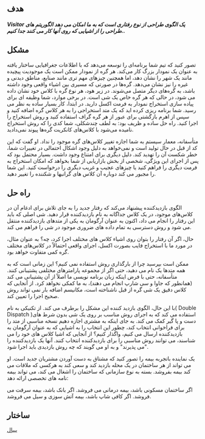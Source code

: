 ## هدف

##### Visitor یک الگوی طراحی از نوع رفتاری است که به ما امکان می دهد الگوریتم های طراحی را از اشیایی که روی آنها کار می کنند جدا کنیم..


## مشکل

تصور کنید که تیم شما برنامه‌ای را توسعه می‌دهد که با اطلاعات جغرافیایی ساختار یافته به عنوان یک نمودار بزرگ کار می‌کند. هر گره از نمودار ممکن است یک موجودیت پیچیده مانند یک شهر را نشان دهد، اما همچنین چیزهای مهم تری مانند صنایع، مناطق دیدنی و غیره را نیز نشان می‌دهد. گره‌ها در صورتی که مسیری بین اشیاء واقعی وجود داشته باشد، به گره‌های دیگر متصل می‌شوند. در زیر هود، هر نوع گره با کلاس خود نشان داده می شود، در حالی که هر گره خاص یک شی است.
در برخی موارد، شما وظیفه ای برای پیاده سازی استخراج نمودار به فرمت اکسل دارید. در ابتدا، کار بسیار ساده به نظر می رسید. شما برنامه ریزی کرده اید که یک متد استخراجی را به هر کلاس گره اضافه کنید و سپس از اهرم بازگشتی برای عبور از هر گره گراف استفاده کنید و روش استخراج را اجرا کنید. راه حل ساده و ظریف بود: به لطف چندشکلی، شما کدی را که روش استخراج نامیده می‌شود با کلاس‌های کانکریت گره‌ها پیوند نمی‌دادید.

متأسفانه، معمار سیستم به شما اجازه تغییر کلاس‌های گره موجود را نداد. او گفت که این کد از قبل در حال تولید است و نمی‌خواهد به دلیل وجود اشکال احتمالی در تغییرات شما، خطر شکست آن را تهدید کند.
دلیل دیگری برای امتناع وجود داشت. بسیار محتمل بود که پس از اجرای این ویژگی، شخصی از بخش بازاریابی از شما بخواهد که امکان استخراج به فرمت دیگری را فراهم کنید یا چیزهای عجیب و غریب دیگری را درخواست کنید. این شما را مجبور می کند دوباره آن کلاس های گرانبها و شکننده را تغییر دهید.


## راه حل

الگوی بازدیدکننده پیشنهاد می‌کند که رفتار جدید را به جای تلاش برای ادغام آن در کلاس‌های موجود، در یک کلاس جداگانه به نام بازدیدکننده قرار دهید. شی اصلی که باید این رفتار را انجام می داد، اکنون به عنوان آرگومان به یکی از متدهای بازدیدکننده منتقل می شود و روش دسترسی به تمام داده های ضروری موجود در شی را فراهم می کند.

حال، اگر آن رفتار را بتوان روی اشیاء کلاس های مختلف اجرا کرد، چه؟ به عنوان مثال، در مورد ما با استخراج فایب بصورت اکسل، اجرای واقعی احتمالاً در کلاس‌های مختلف گره کمی متفاوت خواهد بود.

ممکن است بپرسید چرا از بارگذاری روش استفاده نمی کنیم؟ این زمانی است که به همه متدها یک نام می دهید، حتی اگر از مجموعه پارامترهای مختلفی پشتیبانی کنند. متأسفانه، حتی با فرض اینکه زبان برنامه نویسی ما اصلاً از آن پشتیبانی می کند (همانطور که جاوا و سی شارپ انجام می دهند)، به ما کمکی نخواهد کرد. از آنجایی که کلاس دقیق یک شی گره از قبل ناشناخته است، مکانیسم اضافه بار نمی تواند روش صحیح اجرا را تعیین کند.

با این حال، الگوی بازدید کننده این مشکل را برطرف می کند. از تکنیکی به نام( Double Dispatch )استفاده می کند که به اجرای روش مناسب بر روی یک شی بدون شرط های دست و پا گیر کمک می کند. به جای اینکه به مشتری اجازه دهیم نسخه مناسبی از متد را برای فراخوانی انتخاب کند، چطور این انتخاب را به اشیایی که به عنوان آرگومان به بازدیدکننده ارسال می کنیم، واگذار کنیم؟ از آنجایی که اشیا کلاس های خود را می شناسند، می توانند روش مناسبی را برای بازدیدکننده انتخاب کنند. آنها یک بازدیدکننده را "می پذیرند" و به او می گویند که چه روش بازدیدی باید اجرا شود.

یک نماینده باتجربه بیمه را تصور کنید که مشتاق به دست آوردن مشتریان جدید است. او می تواند از هر ساختمان در یک محله بازدید کند و سعی کند به هرکسی که ملاقات می کند بیمه بفروشد. بسته به نوع سازمانی که ساختمان را اشغال می کند، می تواند بیمه نامه های تخصصی ارائه دهد:

اگر ساختمان مسکونی باشد، بیمه درمانی می فروشد.
اگر بانک باشد، بیمه سرقت می فروشد.
اگر کافی شاپ باشد، بیمه آتش سوزی و سیل می فروشد.

## ساختار

[یییال](https://refactoring.guru/images/patterns/diagrams/visitor/structure-en.png)